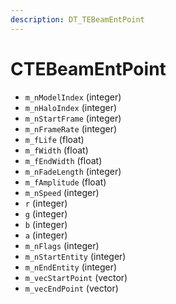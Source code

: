 ```yaml
---
description: DT_TEBeamEntPoint
---
```


# CTEBeamEntPoint


* `m_nModelIndex` (integer)
* `m_nHaloIndex` (integer)
* `m_nStartFrame` (integer)
* `m_nFrameRate` (integer)
* `m_fLife` (float)
* `m_fWidth` (float)
* `m_fEndWidth` (float)
* `m_nFadeLength` (integer)
* `m_fAmplitude` (float)
* `m_nSpeed` (integer)
* `r` (integer)
* `g` (integer)
* `b` (integer)
* `a` (integer)
* `m_nFlags` (integer)
* `m_nStartEntity` (integer)
* `m_nEndEntity` (integer)
* `m_vecStartPoint` (vector)
* `m_vecEndPoint` (vector)